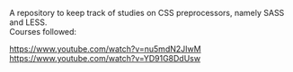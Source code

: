 A repository to keep track of studies on CSS preprocessors, namely SASS and LESS.  
Courses followed:

https://www.youtube.com/watch?v=nu5mdN2JIwM  
https://www.youtube.com/watch?v=YD91G8DdUsw